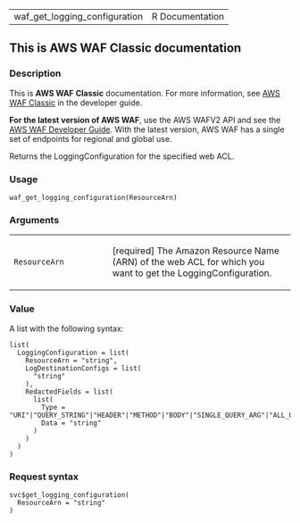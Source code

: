 <table style="width: 100%;">
<tbody>
<tr class="odd">
<td>waf_get_logging_configuration</td>
<td style="text-align: right;">R Documentation</td>
</tr>
</tbody>
</table>

## This is AWS WAF Classic documentation

### Description

This is **AWS WAF Classic** documentation. For more information, see
[AWS WAF
Classic](https://docs.aws.amazon.com/waf/latest/developerguide/classic-waf-chapter.html)
in the developer guide.

**For the latest version of AWS WAF**, use the AWS WAFV2 API and see the
[AWS WAF Developer
Guide](https://docs.aws.amazon.com/waf/latest/developerguide/waf-chapter.html).
With the latest version, AWS WAF has a single set of endpoints for
regional and global use.

Returns the LoggingConfiguration for the specified web ACL.

### Usage

    waf_get_logging_configuration(ResourceArn)

### Arguments

<table>
<colgroup>
<col style="width: 35%" />
<col style="width: 65%" />
</colgroup>
<tbody>
<tr class="odd">
<td><code
id="waf_get_logging_configuration_:_ResourceArn">ResourceArn</code></td>
<td><p>[required] The Amazon Resource Name (ARN) of the web ACL for
which you want to get the LoggingConfiguration.</p></td>
</tr>
</tbody>
</table>

### Value

A list with the following syntax:

    list(
      LoggingConfiguration = list(
        ResourceArn = "string",
        LogDestinationConfigs = list(
          "string"
        ),
        RedactedFields = list(
          list(
            Type = "URI"|"QUERY_STRING"|"HEADER"|"METHOD"|"BODY"|"SINGLE_QUERY_ARG"|"ALL_QUERY_ARGS",
            Data = "string"
          )
        )
      )
    )

### Request syntax

    svc$get_logging_configuration(
      ResourceArn = "string"
    )

